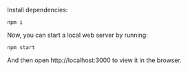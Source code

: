 
Install dependencies:

```
npm i
```

Now, you can start a local web server by running:

```
npm start
```

And then open http://localhost:3000 to view it in the browser.
